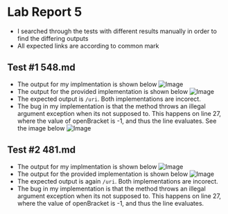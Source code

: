 # Lab Report 5
* I searched through the tests with different results manually in order to find the differing outputs
* All expected links are according to common mark

## Test #1 548.md
* The output for my implmentation is shown below
![Image](https://www.linkpicture.com/q/Screen-Shot-2022-05-31-at-11.25.43-PM.png)
* The output for the provided implementation is shown below
![Image](https://www.linkpicture.com/q/Screen-Shot-2022-05-31-at-11.25.58-PM.png)
* The expected output is `/uri`. Both implementations are incorect.
* The bug in my implementation is that the method throws an illegal argument exception when its not supposed to. This happens on line 27, where the value of openBracket is -1, and thus the line evaluates. See the image below
![Image](https://www.linkpicture.com/q/Screen-Shot-2022-05-31-at-11.25.58-PM.png)

## Test #2 481.md
* The output for my implmentation is shown below
![Image](https://www.linkpicture.com/q/Screen-Shot-2022-05-31-at-11.24.08-PM.png)
* The output for the provided implementation is shown below
![Image](https://www.linkpicture.com/q/Screen-Shot-2022-05-31-at-11.24.29-PM.png)
* The expected output is again `/uri`. Both implementations are incorect.
* The bug in my implementation is that the method throws an illegal argument exception when its not supposed to. This happens on line 27, where the value of openBracket is -1, and thus the line evaluates.
